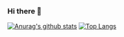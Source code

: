 ### Hi there 👋

[![Anurag's github stats](https://github-readme-stats.vercel.app/api?username=ho2ri2s&count_private=true&theme=dracula)](https://github.com/anuraghazra/github-readme-stats)
[![Top Langs](https://github-readme-stats.vercel.app/api/top-langs/?username=ho2ri2s&layout=compact&count_private=true&theme=dracula)](https://github.com/anuraghazra/github-readme-stats)

<!--
**ho2ri2s/ho2ri2s** is a ✨ _special_ ✨ repository because its `README.md` (this file) appears on your GitHub profile.

Here are some ideas to get you started:

- 🔭 I’m currently working on ...
- 🌱 I’m currently learning ...
- 👯 I’m looking to collaborate on ...
- 🤔 I’m looking for help with ...
- 💬 Ask me about ...
- 📫 How to reach me: ...
- 😄 Pronouns: ...
- ⚡ Fun fact: ...
-->

